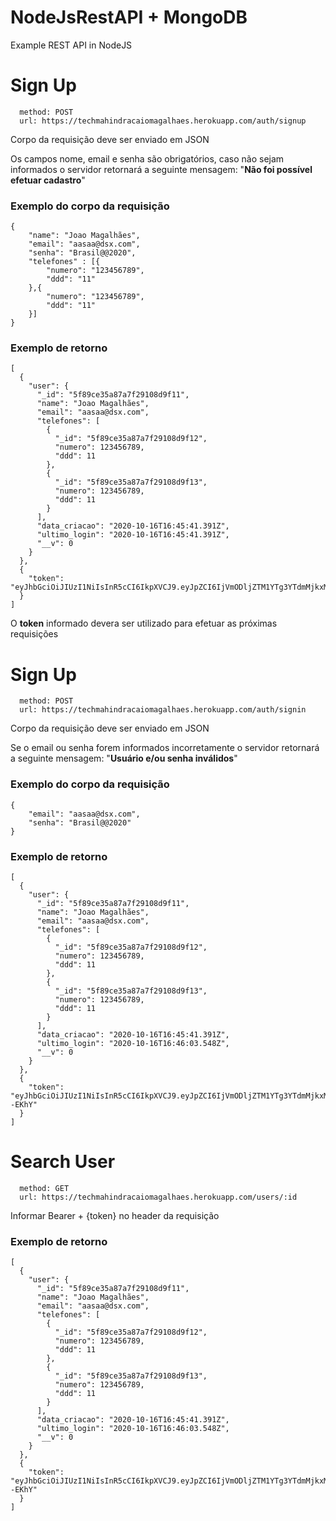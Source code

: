 # NodeJsRestAPI + MongoDB
Example REST API in NodeJS

# Sign Up #

```
  method: POST
  url: https://techmahindracaiomagalhaes.herokuapp.com/auth/signup
```

Corpo da requisição deve ser enviado em JSON

Os campos nome, email e senha são obrigatórios, caso não sejam informados o servidor retornará a seguinte mensagem: "__Não foi possível efetuar cadastro__"

### Exemplo do corpo da requisição ###

```
{
	"name": "Joao Magalhães",
	"email": "aasaa@dsx.com",
	"senha": "Brasil@@2020",
	"telefones" : [{
		"numero": "123456789",
 		"ddd": "11"
	},{
		"numero": "123456789",
 		"ddd": "11"
	}]
}
```
### Exemplo de retorno ###

```
[
  {
    "user": {
      "_id": "5f89ce35a87a7f29108d9f11",
      "name": "Joao Magalhães",
      "email": "aasaa@dsx.com",
      "telefones": [
        {
          "_id": "5f89ce35a87a7f29108d9f12",
          "numero": 123456789,
          "ddd": 11
        },
        {
          "_id": "5f89ce35a87a7f29108d9f13",
          "numero": 123456789,
          "ddd": 11
        }
      ],
      "data_criacao": "2020-10-16T16:45:41.391Z",
      "ultimo_login": "2020-10-16T16:45:41.391Z",
      "__v": 0
    }
  },
  {
    "token": "eyJhbGciOiJIUzI1NiIsInR5cCI6IkpXVCJ9.eyJpZCI6IjVmODljZTM1YTg3YTdmMjkxMDhkOWYxMSIsImlhdCI6MTYwMjg2Njc0MSwiZXhwIjoxNjAyOTUzMTQxfQ.WDKTakXMrW4guR5tsWqiTmSpjd7vDHH6uoWQlQiEJUA"
  }
]
```

O __token__ informado devera ser utilizado para efetuar as próximas requisições


# Sign Up #

```
  method: POST
  url: https://techmahindracaiomagalhaes.herokuapp.com/auth/signin
```
Corpo da requisição deve ser enviado em JSON

Se o email ou senha forem informados incorretamente o servidor retornará a seguinte mensagem: "__Usuário e/ou senha inválidos__"

### Exemplo do corpo da requisição ###

```
{
	"email": "aasaa@dsx.com",
	"senha": "Brasil@@2020"
} 
```

### Exemplo de retorno ###

```
[
  {
    "user": {
      "_id": "5f89ce35a87a7f29108d9f11",
      "name": "Joao Magalhães",
      "email": "aasaa@dsx.com",
      "telefones": [
        {
          "_id": "5f89ce35a87a7f29108d9f12",
          "numero": 123456789,
          "ddd": 11
        },
        {
          "_id": "5f89ce35a87a7f29108d9f13",
          "numero": 123456789,
          "ddd": 11
        }
      ],
      "data_criacao": "2020-10-16T16:45:41.391Z",
      "ultimo_login": "2020-10-16T16:46:03.548Z",
      "__v": 0
    }
  },
  {
    "token": "eyJhbGciOiJIUzI1NiIsInR5cCI6IkpXVCJ9.eyJpZCI6IjVmODljZTM1YTg3YTdmMjkxMDhkOWYxMSIsImlhdCI6MTYwMjg2Njc2MywiZXhwIjoxNjAyOTUzMTYzfQ.1kqlKWUbxq_2RgBVgx4HJ2cYkjk89XPj5jKsu--EKhY"
  }
]
```

# Search User #


```
  method: GET
  url: https://techmahindracaiomagalhaes.herokuapp.com/users/:id
```

Informar Bearer + {token} no header da requisição


### Exemplo de retorno ###

```
[
  {
    "user": {
      "_id": "5f89ce35a87a7f29108d9f11",
      "name": "Joao Magalhães",
      "email": "aasaa@dsx.com",
      "telefones": [
        {
          "_id": "5f89ce35a87a7f29108d9f12",
          "numero": 123456789,
          "ddd": 11
        },
        {
          "_id": "5f89ce35a87a7f29108d9f13",
          "numero": 123456789,
          "ddd": 11
        }
      ],
      "data_criacao": "2020-10-16T16:45:41.391Z",
      "ultimo_login": "2020-10-16T16:46:03.548Z",
      "__v": 0
    }
  },
  {
    "token": "eyJhbGciOiJIUzI1NiIsInR5cCI6IkpXVCJ9.eyJpZCI6IjVmODljZTM1YTg3YTdmMjkxMDhkOWYxMSIsImlhdCI6MTYwMjg2Njc2MywiZXhwIjoxNjAyOTUzMTYzfQ.1kqlKWUbxq_2RgBVgx4HJ2cYkjk89XPj5jKsu--EKhY"
  }
]
```
